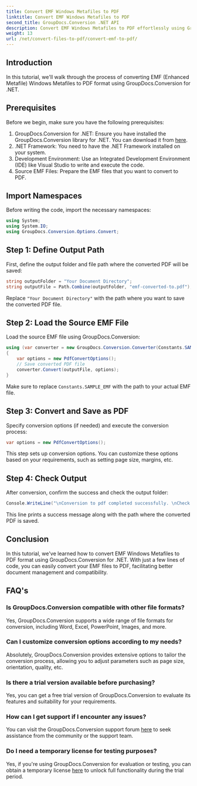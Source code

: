 ```yaml
---
title: Convert EMF Windows Metafiles to PDF
linktitle: Convert EMF Windows Metafiles to PDF
second_title: GroupDocs.Conversion .NET API
description: Convert EMF Windows Metafiles to PDF effortlessly using GroupDocs.Conversion for .NET. Easily integrate and customize conversion options.
weight: 13
url: /net/convert-files-to-pdf/convert-emf-to-pdf/
---
```

## Introduction
In this tutorial, we'll walk through the process of converting EMF (Enhanced Metafile) Windows Metafiles to PDF format using GroupDocs.Conversion for .NET.
## Prerequisites
Before we begin, make sure you have the following prerequisites:
1. GroupDocs.Conversion for .NET: Ensure you have installed the GroupDocs.Conversion library for .NET. You can download it from [here](https://releases.groupdocs.com/conversion/net/).
2. .NET Framework: You need to have the .NET Framework installed on your system.
3. Development Environment: Use an Integrated Development Environment (IDE) like Visual Studio to write and execute the code.
4. Source EMF Files: Prepare the EMF files that you want to convert to PDF.

## Import Namespaces
Before writing the code, import the necessary namespaces:
```csharp
using System;
using System.IO;
using GroupDocs.Conversion.Options.Convert;
```
## Step 1: Define Output Path
First, define the output folder and file path where the converted PDF will be saved:
```csharp
string outputFolder = "Your Document Directory";
string outputFile = Path.Combine(outputFolder, "emf-converted-to.pdf");
```
Replace `"Your Document Directory"` with the path where you want to save the converted PDF file.
## Step 2: Load the Source EMF File
Load the source EMF file using GroupDocs.Conversion:
```csharp
using (var converter = new GroupDocs.Conversion.Converter(Constants.SAMPLE_EMF))
{
    var options = new PdfConvertOptions();
    // Save converted PDF file
    converter.Convert(outputFile, options);
}
```
Make sure to replace `Constants.SAMPLE_EMF` with the path to your actual EMF file.
## Step 3: Convert and Save as PDF
Specify conversion options (if needed) and execute the conversion process:
```csharp
var options = new PdfConvertOptions();
```
This step sets up conversion options. You can customize these options based on your requirements, such as setting page size, margins, etc.
## Step 4: Check Output
After conversion, confirm the success and check the output folder:
```csharp
Console.WriteLine("\nConversion to pdf completed successfully. \nCheck output in {0}", outputFolder);
```
This line prints a success message along with the path where the converted PDF is saved.

## Conclusion
In this tutorial, we've learned how to convert EMF Windows Metafiles to PDF format using GroupDocs.Conversion for .NET. With just a few lines of code, you can easily convert your EMF files to PDF, facilitating better document management and compatibility.
## FAQ's
### Is GroupDocs.Conversion compatible with other file formats?
Yes, GroupDocs.Conversion supports a wide range of file formats for conversion, including Word, Excel, PowerPoint, Images, and more.
### Can I customize conversion options according to my needs?
Absolutely, GroupDocs.Conversion provides extensive options to tailor the conversion process, allowing you to adjust parameters such as page size, orientation, quality, etc.
### Is there a trial version available before purchasing?
Yes, you can get a free trial version of GroupDocs.Conversion to evaluate its features and suitability for your requirements.
### How can I get support if I encounter any issues?
You can visit the GroupDocs.Conversion support forum [here](https://forum.groupdocs.com/c/conversion/11) to seek assistance from the community or the support team.
### Do I need a temporary license for testing purposes?
Yes, if you're using GroupDocs.Conversion for evaluation or testing, you can obtain a temporary license [here](https://purchase.groupdocs.com/temporary-license/) to unlock full functionality during the trial period.
